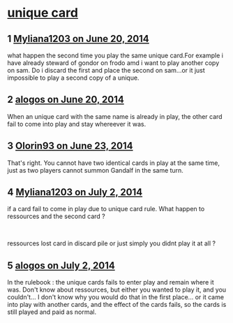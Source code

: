 # [unique card](https://community.fantasyflightgames.com/topic/109052-unique-card/)

## 1 [Myliana1203 on June 20, 2014](https://community.fantasyflightgames.com/topic/109052-unique-card/?do=findComment&comment=1127545)

what happen the second time you play the same unique card.For example i have already steward of gondor on frodo amd i want to play another copy on sam. Do i discard the first and place the second on sam...or it just impossible to play a second copy of a unique.

## 2 [alogos on June 20, 2014](https://community.fantasyflightgames.com/topic/109052-unique-card/?do=findComment&comment=1127588)

When an unique card with the same name is already in play, the other card fail to come into play and stay whereever it was.

## 3 [Olorin93 on June 23, 2014](https://community.fantasyflightgames.com/topic/109052-unique-card/?do=findComment&comment=1130030)

That's right. You cannot have two identical cards in play at the same time, just as two players cannot summon Gandalf in the same turn.

## 4 [Myliana1203 on July 2, 2014](https://community.fantasyflightgames.com/topic/109052-unique-card/?do=findComment&comment=1140357)

if a card fail to come in play due to unique card rule. What happen to ressources and the second card ?

 

ressources lost card in discard pile or just simply you didnt play it at all ?

## 5 [alogos on July 2, 2014](https://community.fantasyflightgames.com/topic/109052-unique-card/?do=findComment&comment=1140717)

In the rulebook : the unique cards fails to enter play and remain where it was. Don't know about ressources, but either you wanted to play it, and you couldn't... I don't know why you would do that in the first place... or it came into play with another cards, and the effect of the cards fails, so the cards is still played and paid as normal.

